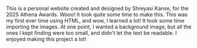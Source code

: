 This is a personal website created and designed by Shreyasi Kanse, for the 2025 Athena Awards. 
Wooo! It took quite some time to make this. This was my first ever time using HTML, and wow, I learned a lot! It took some time importing the images. At one point, I wanted a background image, but all the ones I kept finding were too small, and didn't let the text be readable. I enjoyed making this project a lot!